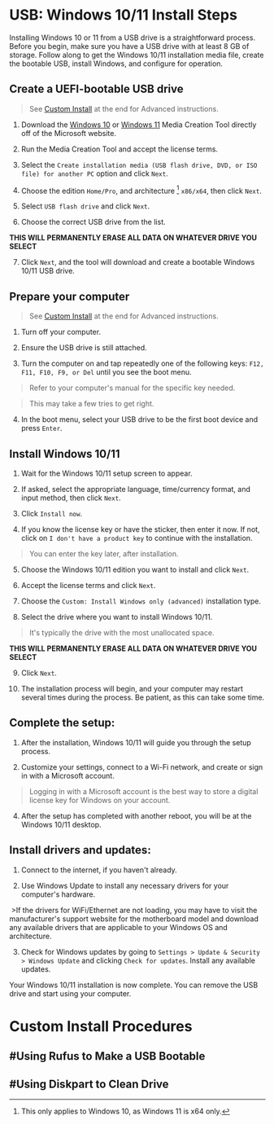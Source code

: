 USB: Windows 10/11 Install Steps
======

Installing Windows 10 or 11 from a USB drive is a straightforward process. Before you begin, make sure you have a USB drive with at least 8 GB of storage. Follow along to get the Windows 10/11 installation media file, create the bootable USB, install Windows, and configure for operation.

## Create a UEFI-bootable USB drive

>See [Custom Install](#using-rufus-to-make-a-usb-bootable) at the end for Advanced instructions.

1. Download the [Windows 10](https://www.microsoft.com/en-us/software-download/windows10) or [Windows 11](https://www.microsoft.com/en-us/software-download/windows11) Media Creation Tool directly off of the Microsoft website.

2. Run the Media Creation Tool and accept the license terms.

3. Select the `Create installation media (USB flash drive, DVD, or ISO file) for another PC` option and click `Next`.

4. Choose the edition `Home/Pro`, and architecture [^1] `x86/x64`, then click `Next`.

5. Select `USB flash drive` and click `Next`.

6. Choose the correct USB drive from the list.

**THIS WILL PERMANENTLY ERASE ALL DATA ON WHATEVER DRIVE YOU SELECT**

7. Click `Next`, and the tool will download and create a bootable Windows 10/11 USB drive.

## Prepare your computer

>See [Custom Install](#using-diskpart-to-clean-drive) at the end for Advanced instructions.

1. Turn off your computer.


2. Ensure the USB drive is still attached.


3. Turn the computer on and tap repeatedly one of the following keys: `F12, F11, F10, F9, or Del` until you see the boot menu.


>Refer to your computer's manual for the specific key needed.


>This may take a few tries to get right.


4. In the boot menu, select your USB drive to be the first boot device and press `Enter`.


## Install Windows 10/11


1. Wait for the Windows 10/11 setup screen to appear.


2. If asked, select the appropriate language, time/currency format, and input method, then click `Next`.


3. Click `Install now`.


4. If you know the license key or have the sticker, then enter it now. If not, click on `I don't have a product key` to continue with the installation.


>You can enter the key later, after installation.


5. Choose the Windows 10/11 edition you want to install and click `Next`.


6. Accept the license terms and click `Next`.


7. Choose the `Custom: Install Windows only (advanced)` installation type.


8. Select the drive where you want to install Windows 10/11.


>It's typically the drive with the most unallocated space.


**THIS WILL PERMANENTLY ERASE ALL DATA ON WHATEVER DRIVE YOU SELECT**


9. Click `Next`.


10. The installation process will begin, and your computer may restart several times during the process. Be patient, as this can take some time.


## Complete the setup:


1. After the installation, Windows 10/11 will guide you through the setup process.


2. Customize your settings, connect to a Wi-Fi network, and create or sign in with a Microsoft account.


>Logging in with a Microsoft account is the best way to store a digital license key for Windows on your account.


4. After the setup has completed with another reboot, you will be at the Windows 10/11 desktop.


## Install drivers and updates:


1. Connect to the internet, if you haven't already.


2. Use Windows Update to install any necessary drivers for your computer's hardware.

 >If the drivers for WiFi/Ethernet are not loading, you may have to visit the manufacturer's support website for the motherboard model and download any available drivers that are applicable to your Windows OS and architecture.


3. Check for Windows updates by going to `Settings > Update & Security > Windows Update` and clicking `Check for updates`. Install any available updates.


Your Windows 10/11 installation is now complete. You can remove the USB drive and start using your computer.

# Custom Install Procedures

## #Using Rufus to Make a USB Bootable

## #Using Diskpart to Clean Drive

[^1]: This only applies to Windows 10, as Windows 11 is x64 only.
